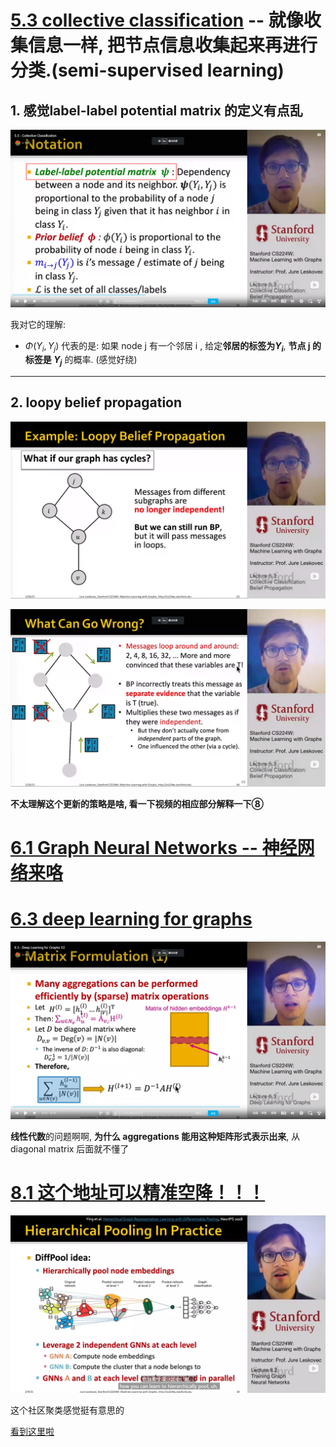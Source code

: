 # [5.3 collective classification](https://www.bilibili.com/video/BV1RZ4y1c7Co?p=16&vd_source=50d90e3800a4d748295727d11723ed9f) -- 就像收集信息一样, 把节点信息收集起来再进行分类.(semi-supervised learning)

## 1. 感觉label-label potential matrix 的定义有点乱

![](images/2022-09-27-20-04-25.png)

我对它的理解:

- $\Phi(Y_i, Y_j)$ 代表的是: 如果 node j 有一个邻居 i , 给定**邻居的标签为$Y_i$**, **节点 j 的标签是 $Y_j$** 的概率. (感觉好绕)

---

## 2. loopy belief propagation

![](images/2022-09-27-20-43-18.png)

![](images/2022-09-27-20-45-29.png)

**不太理解这个更新的策略是啥, 看一下视频的相应部分解释一下⑧**

# [6.1 Graph Neural Networks -- 神经网络来咯](https://www.bilibili.com/video/BV1RZ4y1c7Co?p=17&vd_source=a63991d768ee9a355deb3fafeabf6a7b)

# [6.3 deep learning for graphs](https://www.bilibili.com/video/BV1RZ4y1c7Co?p=19&spm_id_from=pageDriver&vd_source=50d90e3800a4d748295727d11723ed9f)

![](images/2022-10-01-11-27-59.png)

**线性代数**的问题啊啊, **为什么 aggregations 能用这种矩阵形式表示出来**, 从 diagonal matrix 后面就不懂了 

# [8.1 这个地址可以精准空降！！！](https://www.bilibili.com/video/BV1RZ4y1c7Co?p=24&spm_id_from=pageDriver&vd_source=50d90e3800a4d748295727d11723ed9f&t=1050.5)

![](images/2022-10-07-20-21-01.png)

这个社区聚类感觉挺有意思的

[看到这里啦](https://www.bilibili.com/video/BV1RZ4y1c7Co?p=25&vd_source=50d90e3800a4d748295727d11723ed9f&t=0.9)